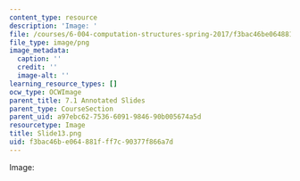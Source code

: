 ```yaml
---
content_type: resource
description: 'Image: '
file: /courses/6-004-computation-structures-spring-2017/f3bac46be064881fff7c90377f866a7d_Slide13.png
file_type: image/png
image_metadata:
  caption: ''
  credit: ''
  image-alt: ''
learning_resource_types: []
ocw_type: OCWImage
parent_title: 7.1 Annotated Slides
parent_type: CourseSection
parent_uid: a97ebc62-7536-6091-9846-90b005674a5d
resourcetype: Image
title: Slide13.png
uid: f3bac46b-e064-881f-ff7c-90377f866a7d
---
```

Image: 

